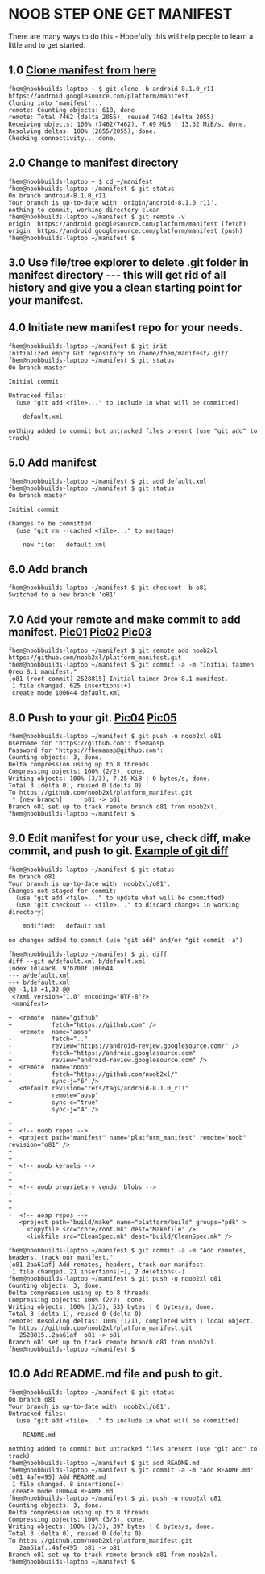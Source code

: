  
# NOOB STEP ONE GET MANIFEST

There are many ways to do this - Hopefully this will
help people to learn a little and to get started.

## 1.0  [Clone manifest from here]( https://android.googlesource.com/?format=HTML)
```
fhem@noobbuilds-laptop ~ $ git clone -b android-8.1.0_r11 https://android.googlesource.com/platform/manifest
Cloning into 'manifest'...
remote: Counting objects: 618, done
remote: Total 7462 (delta 2055), reused 7462 (delta 2055)
Receiving objects: 100% (7462/7462), 7.69 MiB | 13.32 MiB/s, done.
Resolving deltas: 100% (2055/2055), done.
Checking connectivity... done.
```
## 2.0  Change to manifest directory
```
fhem@noobbuilds-laptop ~ $ cd ~/manifest
fhem@noobbuilds-laptop ~/manifest $ git status
On branch android-8.1.0_r11
Your branch is up-to-date with 'origin/android-8.1.0_r11'.
nothing to commit, working directory clean
fhem@noobbuilds-laptop ~/manifest $ git remote -v
origin	https://android.googlesource.com/platform/manifest (fetch)
origin	https://android.googlesource.com/platform/manifest (push)
fhem@noobbuilds-laptop ~/manifest $
```
## 3.0  Use file/tree explorer to delete .git folder in manifest directory --- this will get rid of all history and give you a clean starting point for your manifest.

## 4.0  Initiate new manifest repo for your needs.
```
fhem@noobbuilds-laptop ~/manifest $ git init
Initialized empty Git repository in /home/fhem/manifest/.git/
fhem@noobbuilds-laptop ~/manifest $ git status
On branch master

Initial commit

Untracked files:
  (use "git add <file>..." to include in what will be committed)

	default.xml

nothing added to commit but untracked files present (use "git add" to track)
```
## 5.0  Add manifest
```
fhem@noobbuilds-laptop ~/manifest $ git add default.xml
fhem@noobbuilds-laptop ~/manifest $ git status
On branch master

Initial commit

Changes to be committed:
  (use "git rm --cached <file>..." to unstage)

	new file:   default.xml
```
## 6.0  Add branch
```
fhem@noobbuilds-laptop ~/manifest $ git checkout -b o81
Switched to a new branch 'o81'
```
## 7.0  Add your remote and make commit to add manifest. [Pic01](https://i.imgur.com/zWt96EU.png) [Pic02](https://i.imgur.com/SVaFR09.png) [Pic03](https://i.imgur.com/XupWZRg.png)
```
fhem@noobbuilds-laptop ~/manifest $ git remote add noob2xl https://github.com/noob2xl/platform_manifest.git
fhem@noobbuilds-laptop ~/manifest $ git commit -a -m "Initial taimen Oreo 8.1 manifest."
[o81 (root-commit) 2528815] Initial taimen Oreo 8.1 manifest.
 1 file changed, 625 insertions(+)
 create mode 100644 default.xml
```
## 8.0  Push to your git. [Pic04](https://i.imgur.com/bO4RvqA.png) [Pic05](https://i.imgur.com/3wgRVU3.png)
```
fhem@noobbuilds-laptop ~/manifest $ git push -u noob2xl o81
Username for 'https://github.com': fhemaosp
Password for 'https://fhemaosp@github.com': 
Counting objects: 3, done.
Delta compression using up to 8 threads.
Compressing objects: 100% (2/2), done.
Writing objects: 100% (3/3), 7.25 KiB | 0 bytes/s, done.
Total 3 (delta 0), reused 0 (delta 0)
To https://github.com/noob2xl/platform_manifest.git
 * [new branch]      o81 -> o81
Branch o81 set up to track remote branch o81 from noob2xl.
fhem@noobbuilds-laptop ~/manifest $
```
## 9.0  Edit manifest for your use, check diff, make commit, and push to git. [Example of git diff](https://i.imgur.com/1DoAfGu.png)
```
fhem@noobbuilds-laptop ~/manifest $ git status
On branch o81
Your branch is up-to-date with 'noob2xl/o81'.
Changes not staged for commit:
  (use "git add <file>..." to update what will be committed)
  (use "git checkout -- <file>..." to discard changes in working directory)

	modified:   default.xml

no changes added to commit (use "git add" and/or "git commit -a")

fhem@noobbuilds-laptop ~/manifest $ git diff
diff --git a/default.xml b/default.xml
index 1d14ac8..97b700f 100644
--- a/default.xml
+++ b/default.xml
@@ -1,13 +1,32 @@
 <?xml version="1.0" encoding="UTF-8"?>
 <manifest>
 
+  <remote  name="github"
+           fetch="https://github.com" />
   <remote  name="aosp"
-           fetch=".."
-           review="https://android-review.googlesource.com/" />
+           fetch="https://android.googlesource.com"
+           review="android-review.googlesource.com" />
+  <remote  name="noob"
+           fetch="https://github.com/noob2xl/"
+           sync-j="6" />
   <default revision="refs/tags/android-8.1.0_r11"
            remote="aosp"
+           sync-c="true"
            sync-j="4" />
 
+
+  <!-- noob repos -->
+  <project path="manifest" name="platform_manifest" remote="noob" revision="o81" />
+
+
+  <!-- noob kernels -->
+
+
+  <!-- noob proprietary vendor blobs -->
+
+
+
+  <!-- aosp repos -->
   <project path="build/make" name="platform/build" groups="pdk" >
     <copyfile src="core/root.mk" dest="Makefile" />
     <linkfile src="CleanSpec.mk" dest="build/CleanSpec.mk" />

fhem@noobbuilds-laptop ~/manifest $ git commit -a -m "Add remotes, headers, track our manifest."
[o81 2aa61af] Add remotes, headers, track our manifest.
 1 file changed, 21 insertions(+), 2 deletions(-)
fhem@noobbuilds-laptop ~/manifest $ git push -u noob2xl o81
Counting objects: 3, done.
Delta compression using up to 8 threads.
Compressing objects: 100% (2/2), done.
Writing objects: 100% (3/3), 535 bytes | 0 bytes/s, done.
Total 3 (delta 1), reused 0 (delta 0)
remote: Resolving deltas: 100% (1/1), completed with 1 local object.
To https://github.com/noob2xl/platform_manifest.git
   2528815..2aa61af  o81 -> o81
Branch o81 set up to track remote branch o81 from noob2xl.
fhem@noobbuilds-laptop ~/manifest $
```
## 10.0 Add README.md file and push to git.
```
fhem@noobbuilds-laptop ~/manifest $ git status
On branch o81
Your branch is up-to-date with 'noob2xl/o81'.
Untracked files:
  (use "git add <file>..." to include in what will be committed)

	README.md

nothing added to commit but untracked files present (use "git add" to track)
fhem@noobbuilds-laptop ~/manifest $ git add README.md
fhem@noobbuilds-laptop ~/manifest $ git commit -a -m "Add README.md"
[o81 4afe495] Add README.md
 1 file changed, 8 insertions(+)
 create mode 100644 README.md
fhem@noobbuilds-laptop ~/manifest $ git push -u noob2xl o81
Counting objects: 3, done.
Delta compression using up to 8 threads.
Compressing objects: 100% (3/3), done.
Writing objects: 100% (3/3), 397 bytes | 0 bytes/s, done.
Total 3 (delta 0), reused 0 (delta 0)
To https://github.com/noob2xl/platform_manifest.git
   2aa61af..4afe495  o81 -> o81
Branch o81 set up to track remote branch o81 from noob2xl.
fhem@noobbuilds-laptop ~/manifest $ 
```
